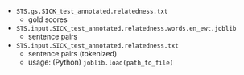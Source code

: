 - `STS.gs.SICK_test_annotated.relatedness.txt`
    - gold scores
- `STS.input.SICK_test_annotated.relatedness.words.en_ewt.joblib`
    - sentence pairs
- `STS.input.SICK_test_annotated.relatedness.txt`
    - sentence pairs (tokenized)
    - usage: (Python) `joblib.load(path_to_file)`
